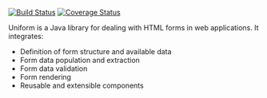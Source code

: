 [![Build Status](https://travis-ci.org/eduramiba/uniform.svg)](https://travis-ci.org/eduramiba/uniform)
[![Coverage Status](https://coveralls.io/repos/eduramiba/uniform/badge.svg?branch=master)](https://coveralls.io/r/eduramiba/uniform?branch=master)

Uniform is a Java library for dealing with HTML forms in web applications.
It integrates:
* Definition of form structure and available data
* Form data population and extraction
* Form data validation
* Form rendering
* Reusable and extensible components
